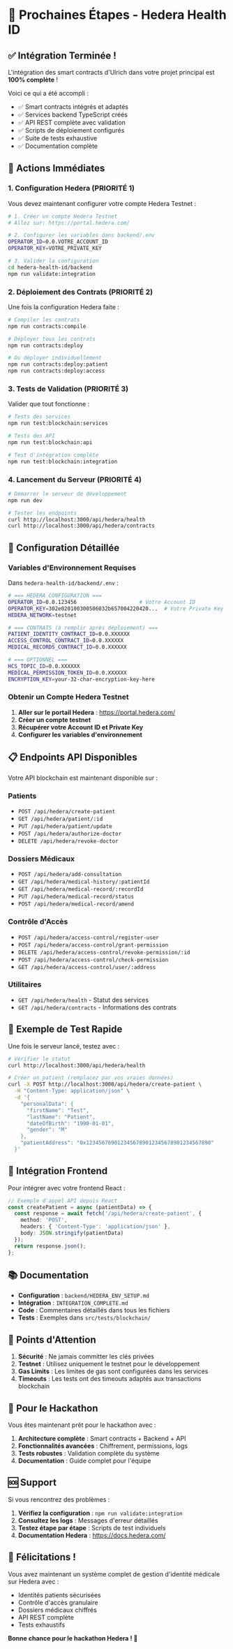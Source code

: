 # 🚀 Prochaines Étapes - Hedera Health ID

## ✅ Intégration Terminée !

L'intégration des smart contracts d'Ulrich dans votre projet principal est **100% complète** ! 

Voici ce qui a été accompli :
- ✅ Smart contracts intégrés et adaptés
- ✅ Services backend TypeScript créés
- ✅ API REST complète avec validation
- ✅ Scripts de déploiement configurés
- ✅ Suite de tests exhaustive
- ✅ Documentation complète

## 🎯 Actions Immédiates

### 1. **Configuration Hedera** (PRIORITÉ 1)

Vous devez maintenant configurer votre compte Hedera Testnet :

```bash
# 1. Créer un compte Hedera Testnet
# Allez sur: https://portal.hedera.com/

# 2. Configurer les variables dans backend/.env
OPERATOR_ID=0.0.VOTRE_ACCOUNT_ID
OPERATOR_KEY=VOTRE_PRIVATE_KEY

# 3. Valider la configuration
cd hedera-health-id/backend
npm run validate:integration
```

### 2. **Déploiement des Contrats** (PRIORITÉ 2)

Une fois la configuration Hedera faite :

```bash
# Compiler les contrats
npm run contracts:compile

# Déployer tous les contrats
npm run contracts:deploy

# Ou déployer individuellement
npm run contracts:deploy:patient
npm run contracts:deploy:access
```

### 3. **Tests de Validation** (PRIORITÉ 3)

Valider que tout fonctionne :

```bash
# Tests des services
npm run test:blockchain:services

# Tests des API
npm run test:blockchain:api

# Test d'intégration complète
npm run test:blockchain:integration
```

### 4. **Lancement du Serveur** (PRIORITÉ 4)

```bash
# Démarrer le serveur de développement
npm run dev

# Tester les endpoints
curl http://localhost:3000/api/hedera/health
curl http://localhost:3000/api/hedera/contracts
```

## 🔧 Configuration Détaillée

### Variables d'Environnement Requises

Dans `hedera-health-id/backend/.env` :

```bash
# === HEDERA CONFIGURATION ===
OPERATOR_ID=0.0.123456                    # Votre Account ID
OPERATOR_KEY=302e020100300506032b657004220420...  # Votre Private Key
HEDERA_NETWORK=testnet

# === CONTRATS (à remplir après déploiement) ===
PATIENT_IDENTITY_CONTRACT_ID=0.0.XXXXXX
ACCESS_CONTROL_CONTRACT_ID=0.0.XXXXXX
MEDICAL_RECORDS_CONTRACT_ID=0.0.XXXXXX

# === OPTIONNEL ===
HCS_TOPIC_ID=0.0.XXXXXX
MEDICAL_PERMISSION_TOKEN_ID=0.0.XXXXXX
ENCRYPTION_KEY=your-32-char-encryption-key-here
```

### Obtenir un Compte Hedera Testnet

1. **Aller sur le portail Hedera** : https://portal.hedera.com/
2. **Créer un compte testnet**
3. **Récupérer votre Account ID et Private Key**
4. **Configurer les variables d'environnement**

## 📋 Endpoints API Disponibles

Votre API blockchain est maintenant disponible sur :

### Patients
- `POST /api/hedera/create-patient`
- `GET /api/hedera/patient/:id`
- `PUT /api/hedera/patient/update`
- `POST /api/hedera/authorize-doctor`
- `DELETE /api/hedera/revoke-doctor`

### Dossiers Médicaux
- `POST /api/hedera/add-consultation`
- `GET /api/hedera/medical-history/:patientId`
- `GET /api/hedera/medical-record/:recordId`
- `PUT /api/hedera/medical-record/status`
- `POST /api/hedera/medical-record/amend`

### Contrôle d'Accès
- `POST /api/hedera/access-control/register-user`
- `POST /api/hedera/access-control/grant-permission`
- `DELETE /api/hedera/access-control/revoke-permission/:id`
- `POST /api/hedera/access-control/check-permission`
- `GET /api/hedera/access-control/user/:address`

### Utilitaires
- `GET /api/hedera/health` - Statut des services
- `GET /api/hedera/contracts` - Informations des contrats

## 🧪 Exemple de Test Rapide

Une fois le serveur lancé, testez avec :

```bash
# Vérifier le statut
curl http://localhost:3000/api/hedera/health

# Créer un patient (remplacez par vos vraies données)
curl -X POST http://localhost:3000/api/hedera/create-patient \
  -H "Content-Type: application/json" \
  -d '{
    "personalData": {
      "firstName": "Test",
      "lastName": "Patient",
      "dateOfBirth": "1990-01-01",
      "gender": "M"
    },
    "patientAddress": "0x1234567890123456789012345678901234567890"
  }'
```

## 🎨 Intégration Frontend

Pour intégrer avec votre frontend React :

```typescript
// Exemple d'appel API depuis React
const createPatient = async (patientData) => {
  const response = await fetch('/api/hedera/create-patient', {
    method: 'POST',
    headers: { 'Content-Type': 'application/json' },
    body: JSON.stringify(patientData)
  });
  return response.json();
};
```

## 📚 Documentation

- **Configuration** : `backend/HEDERA_ENV_SETUP.md`
- **Intégration** : `INTEGRATION_COMPLETE.md`
- **Code** : Commentaires détaillés dans tous les fichiers
- **Tests** : Exemples dans `src/tests/blockchain/`

## 🚨 Points d'Attention

1. **Sécurité** : Ne jamais committer les clés privées
2. **Testnet** : Utilisez uniquement le testnet pour le développement
3. **Gas Limits** : Les limites de gas sont configurées dans les services
4. **Timeouts** : Les tests ont des timeouts adaptés aux transactions blockchain

## 🎯 Pour le Hackathon

Vous êtes maintenant prêt pour le hackathon avec :

1. **Architecture complète** : Smart contracts + Backend + API
2. **Fonctionnalités avancées** : Chiffrement, permissions, logs
3. **Tests robustes** : Validation complète du système
4. **Documentation** : Guide complet pour l'équipe

## 🆘 Support

Si vous rencontrez des problèmes :

1. **Vérifiez la configuration** : `npm run validate:integration`
2. **Consultez les logs** : Messages d'erreur détaillés
3. **Testez étape par étape** : Scripts de test individuels
4. **Documentation Hedera** : https://docs.hedera.com/

## 🎉 Félicitations !

Vous avez maintenant un système complet de gestion d'identité médicale sur Hedera avec :
- Identités patients sécurisées
- Contrôle d'accès granulaire  
- Dossiers médicaux chiffrés
- API REST complète
- Tests exhaustifs

**Bonne chance pour le hackathon Hedera ! 🚀**
